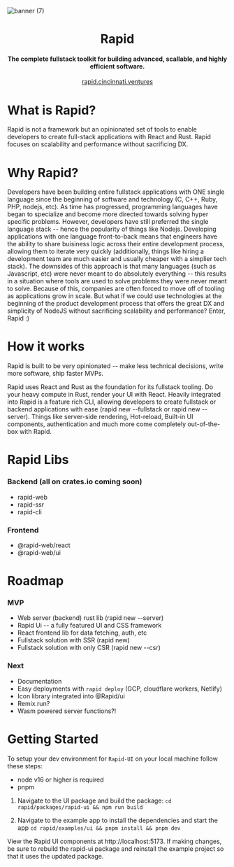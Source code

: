 ![banner (7)](https://user-images.githubusercontent.com/68653294/218370294-a4bcaef6-087c-489e-8748-0b2eea0fcb90.jpg)

<h1 align='center'>Rapid</h1>
<h4 align='center'>The complete fullstack toolkit for building advanced, scallable, and highly efficient software.</h4>
<div align='center'>
<a href='https://rapid.cincinnati.ventures/' target='_blank'>rapid.cincinnati.ventures</a>
</div>

# What is Rapid?

Rapid is not a framework but an opinionated set of tools to enable developers to create full-stack applications with React and Rust. Rapid focuses on scalability and performance without sacrificing DX.

# Why Rapid?

Developers have been building entire fullstack applications with ONE single language since the beginning of software and technology (C, C++, Ruby, PHP, nodejs, etc). As time has progressed, programming languages have began to specialize and become more directed towards solving hyper specific problems. However, developers have still preferred the single language stack -- hence the popularity of things like Nodejs. Developing applications with one language front-to-back means that engineers have the ability to share buisiness logic across their entire development process, allowing them to iterate very quickly (additionally, things like hiring a development team are much easier and usually cheaper with a simplier tech stack). The downsides of this approach is that many languages (such as Javascript, etc) were never meant to do absolutely everything -- this results in a situation where tools are used to solve problems they were never meant to solve. Because of this, companies are often forced to move off of tooling as applications grow in scale. But what if we could use technologies at the beginning of the product development process that offers the great DX and simplicity of NodeJS without sacrificing scalability and performance? Enter, Rapid :)

# How it works

Rapid is built to be very opinionated -- make less technical decisions, write more software, ship faster MVPs.

Rapid uses React and Rust as the foundation for its fullstack tooling. Do your heavy compute in Rust, render your UI with React. Heavily integrated into Rapid is a feature rich CLI, allowing developers to create fullstack or backend applications with ease (rapid new --fullstack or rapid new --server). Things like server-side rendering, Hot-reload, Built-in UI components, authentication and much more come completely out-of-the-box with Rapid.

# Rapid Libs

### Backend (all on crates.io coming soon)

-   rapid-web
-   rapid-ssr
-   rapid-cli

### Frontend

-   @rapid-web/react
-   @rapid-web/ui

# Roadmap

### MVP

-   Web server (backend) rust lib (rapid new --server)
-   Rapid Ui -- a fully featured UI and CSS framework
-   React frontend lib for data fetching, auth, etc
-   Fullstack solution with SSR (rapid new)
-   Fullstack solution with only CSR (rapid new --csr)

### Next

-   Documentation
-   Easy deployments with `rapid deploy` (GCP, cloudflare workers, Netlify)
-   Icon library integrated into @Rapid/ui
-   Remix.run?
-   Wasm powered server functions?!

# Getting Started

To setup your dev environment for `Rapid-UI` on your local machine follow these steps:

-   node v16 or higher is required
-   pnpm

1. Navigate to the UI package and build the package:
   `cd rapid/packages/rapid-ui && npm run build`

2. Navigate to the example app to install the dependencies and start the app
   `cd rapid/examples/ui && pnpm install && pnpm dev`

View the Rapid UI components at http://localhost:5173. If making changes, be sure to rebuild the rapid-ui package and reinstall the example project so that it uses the updated package.
